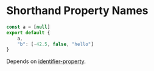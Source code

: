 # Shorthand Property Names

```js
const a = [null]
export default {
    a,
    "b": [-42.5, false, "hello"]
}
```

Depends on [identifier-property](identifier-property.md).

